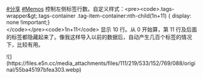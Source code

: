 <p><a href="https://e5n.cc/tags/%E5%88%86%E4%BA%AB" class="mention hashtag" rel="tag">#<span>分享</span></a> <a href="https://e5n.cc/tags/Memos" class="mention hashtag" rel="tag">#<span>Memos</span></a> 控制左侧标签行数。自定义样式：&lt;pre&gt;&lt;code&gt;.tags-wrapper&amp;gt;.tags-container .tag-item-container:nth-child(1n+11) { display: none !important;}<br />&lt;/code&gt;&lt;/pre&gt;&lt;code&gt;1n+11&lt;/code&gt; 显示 10 行。从 0 开始算，第 11 行及后面的标签都隐藏起来了。像我这样导入以前的数据后，自动产生几百个标签的情况下，比较有用。</p>
![](https://files.e5n.cc/media_attachments/files/111/219/533/152/769/088/original/55ba45197bfea303.webp)
